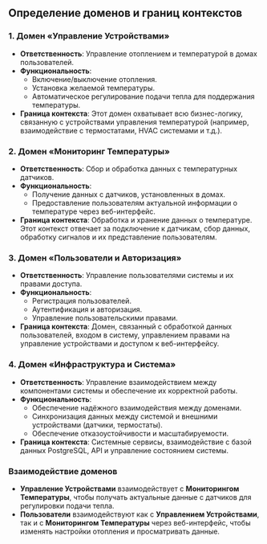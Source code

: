 ## Определение доменов и границ контекстов

### 1. **Домен «Управление Устройствами»**
   - **Ответственность**: Управление отоплением и температурой в домах пользователей.
   - **Функциональность**:
     - Включение/выключение отопления.
     - Установка желаемой температуры.
     - Автоматическое регулирование подачи тепла для поддержания температуры.
   - **Граница контекста**: Этот домен охватывает всю бизнес-логику, связанную с устройствами управления температурой (например, взаимодействие с термостатами, HVAC системами и т.д.).

### 2. **Домен «Мониторинг Температуры»**
   - **Ответственность**: Сбор и обработка данных с температурных датчиков.
   - **Функциональность**:
     - Получение данных с датчиков, установленных в домах.
     - Предоставление пользователям актуальной информации о температуре через веб-интерфейс.
   - **Граница контекста**: Обработка и хранение данных о температуре. Этот контекст отвечает за подключение к датчикам, сбор данных, обработку сигналов и их представление пользователям.

### 3. **Домен «Пользователи и Авторизация»**
   - **Ответственность**: Управление пользователями системы и их правами доступа.
   - **Функциональность**:
     - Регистрация пользователей.
     - Аутентификация и авторизация.
     - Управление пользовательскими правами.
   - **Граница контекста**: Домен, связанный с обработкой данных пользователей, входом в систему, управлением правами на управление устройствами и доступом к веб-интерфейсу.

### 4. **Домен «Инфраструктура и Система»**
   - **Ответственность**: Управление взаимодействием между компонентами системы и обеспечение их корректной работы.
   - **Функциональность**:
     - Обеспечение надёжного взаимодействия между доменами.
     - Синхронизация данных между системой и внешними устройствами (датчики, термостаты).
     - Обеспечение отказоустойчивости и масштабируемости.
   - **Граница контекста**: Системные сервисы, взаимодействие с базой данных PostgreSQL, API и управление состоянием системы.

### Взаимодействие доменов
- **Управление Устройствами** взаимодействует с **Мониторингом Температуры**, чтобы получать актуальные данные с датчиков для регулировки подачи тепла.
- **Пользователи** взаимодействуют как с **Управлением Устройствами**, так и с **Мониторингом Температуры** через веб-интерфейс, чтобы изменять настройки отопления и просматривать данные.
